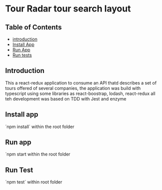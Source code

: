 # Tour Radar tour search layout

## Table of Contents

- [introduction](#introduction)
- [Install App](#intall-app)
- [Run App](#run-app)
- [Run tests](#run-test)

## Introduction

This a react-redux application to consume an API thatd describes a set of tours offered of several companies, the application was build with typescript using some libraries as react-boostrap, lodash, react-redux all teh development was based on TDD with Jest and enzyme

## Install app
´npm install´ within the root folder

## Run app
´npm start within the root folder

## Run Test

´npm test´ within root folder
